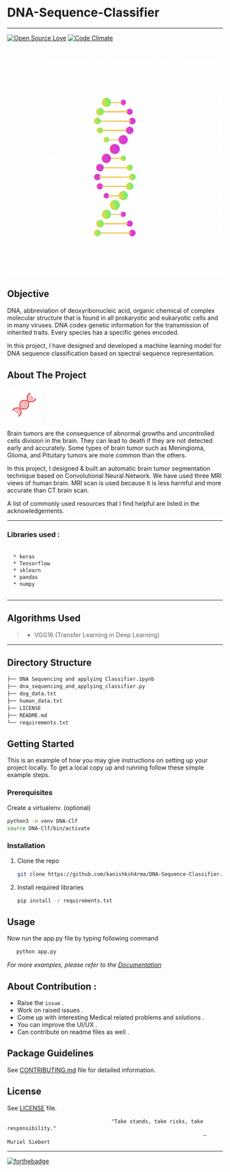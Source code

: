 #  DNA-Sequence-Classifier 
---
[![Open Source Love](https://badges.frapsoft.com/os/v3/open-source.svg?v=102)](https://github.com/kanishksh4rma/DNA-Sequence-Classifier )
[![Code Climate](https://codeclimate.com/github/boennemann/badges.svg)](https://github.com/kanishksh4rma/DNA-Sequence-Classifier )
<!-- PROJECT LOGO -->
<br />
<p align="center">
  <a href="https://github.com/kanishksh4rma/Brain_Tumour_detection_using_MRI_Scans">
    <img src="images/logo.gif" alt="Logo" >
  </a>
  <!-- INTRODUCTION -->

## Objective
  
DNA, abbreviation of deoxyribonucleic acid, organic chemical of complex molecular structure that is found in all prokaryotic and eukaryotic cells and in many viruses. DNA codes genetic information for the transmission of inherited traits. Every species has a specific genes encoded.

In this project, I have designed and developed a machine learning model for DNA sequence classiﬁcation based on spectral sequence representation. 
  
<!-- ABOUT THE PROJECT -->
## About The Project

<a href="https://github.com/kanishksh4rma/Brain_Tumour_detection_using_MRI_Scans">
    <img src="images/logo.png" width="80" height="80">
  </a>

Brain tumors are the consequence of abnormal growths and uncontrolled cells division in the brain. They can lead to death if they are not detected early and accurately. Some types of brain tumor such as Meningioma, Glioma, and Pituitary tumors are more common than the others.

In this project, I designed & built an automatic brain tumor segmentation technique based on Convolutional Neural Network. We have used three MRI views of human brain. MRI scan is used because it is less harmful and more accurate than CT brain scan.

A list of commonly used resources that I find helpful are listed in the acknowledgements.

---

### Libraries used : 

```

  * keras
  * Tensorflow
  * sklearn
  * pandas
  * numpy
  
```
---

## Algorithms Used

> * VGG16 (Transfer Learning in Deep Learning)

---
## Directory Structure

```sh
├── DNA Sequencing and applying Classifier.ipynb
├── dna_sequencing_and_applying_classifier.py
├── dog_data.txt
├── human_data.txt
├── LICENSE
├── README.md
└── requirements.txt
```
<!-- GETTING STARTED -->
## Getting Started

This is an example of how you may give instructions on setting up your project locally.
To get a local copy up and running follow these simple example steps.

### Prerequisites

Create a virtualenv. (optional)
  ```sh
  python3 -m venv DNA-Clf
  source DNA-Clf/bin/activate
  ```

### Installation

1. Clone the repo
   ```sh
   git clone https://github.com/kanishksh4rma/DNA-Sequence-Classifier.git
   ```
2. Install required libraries
   ```sh
   pip install -r requirements.txt
   ```
   
<!-- USAGE EXAMPLES -->
## Usage

Now run the app.py file by typing following command 
```sh
   python app.py
   ```
_For more examples, please refer to the [Documentation](#)_



## About Contribution :
* Raise the `issue` .
* Work on raised issues .
* Come up with interesting Medical related problems and solutions .
* You can improve the UI/UX .
* Can contribute on readme files as well .

## Package Guidelines

See [CONTRIBUTING.md](CONTRIBUTING.md) file for detailed information.

## License

See [LICENSE](LICENSE) file.


                                      "Take stands, take risks, take responsibility."
                                                                    — Muriel Siebert

---

[![forthebadge](https://forthebadge.com/images/badges/built-with-love.svg)](https://github.com/kanishksh4rma/DNA-Sequence-Classifier)

